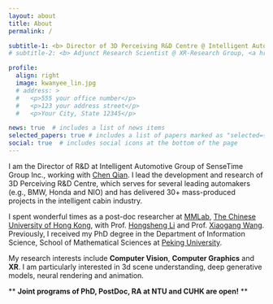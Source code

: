 ```yaml
---
layout: about
title: About
permalink: /

subtitle-1: <b> Director of 3D Perceiving R&D Centre @ Intelligent Automotive Group, <a href='https://www.sensetime.com/en'>SenseTime Group Inc.</a></b>
# subtitle-2: <b> Adjunct Research Scientist @ XR-Research Group, <a href='https://www.shlab.org.cn/'>Shanghai AI Lab.</a></b>

profile:
  align: right
  image: kwanyee_lin.jpg
  # address: >
  #   <p>555 your office number</p>
  #   <p>123 your address street</p>
  #   <p>Your City, State 12345</p>

news: true  # includes a list of news items
selected_papers: true # includes a list of papers marked as "selected={true}"
social: true  # includes social icons at the bottom of the page
---
```


<!-- 

Write your biography here. Tell the world about yourself. Link to your favorite [subreddit](http://reddit.com). You can put a picture in, too. The code is already in, just name your picture `prof_pic.jpg` and put it in the `img/` folder.

Put your address / P.O. box / other info right below your picture. You can also disable any these elements by editing `profile` property of the YAML header of your `_pages/about.md`. Edit `_bibliography/papers.bib` and Jekyll will render your [publications page](/al-folio/publications/) automatically.

Link to your social media connections, too. This theme is set up to use [Font Awesome icons](http://fortawesome.github.io/Font-Awesome/) and [Academicons](https://jpswalsh.github.io/academicons/), like the ones below. Add your Facebook, Twitter, LinkedIn, Google Scholar, or just disable all of them.
 -->


<!-- **About** -->

<!-- <p>Hey, thanks for stopping by! &#128516;</p> -->


I am the Director of R&D at Intelligent Automotive Group of SenseTime Group Inc., working with [Chen Qian](http://scholar.google.com/citations?user=AerkT0YAAAAJ&hl=zh-CN). I lead the development and research of 3D Perceiving R&D Centre, which serves for several leading automakers (e.g., BMW, Honda and NIO) and has delivered 30+ mass-produced projects in the intelligent cabin industry.

I spent wonderful times as a post-doc researcher at [MMLab](http://mmlab.ie.cuhk.edu.hk/), [The Chinese University of Hong Kong](https://www.cuhk.edu.hk/english/index.html), with Prof. [Hongsheng Li](http://www.ee.cuhk.edu.hk/~hsli/) and Prof. [Xiaogang Wang](http://www.ee.cuhk.edu.hk/~xgwang/). Previously, I received my PhD degree in the Department of Information Science, School of Mathematical Sciences at [Peking University](https://english.pku.edu.cn/).

My research interests include **Computer Vision**, **Computer Graphics** and **XR**. I am particularly interested in 3d scene understanding, deep generative models, neural rendering and animation.

** **Joint programs of PhD, PostDoc, RA at NTU and CUHK are open!** **
